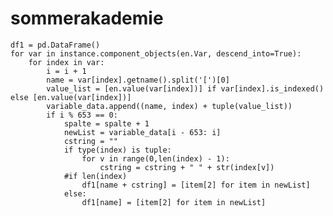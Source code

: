 # sommerakademie
    df1 = pd.DataFrame()
    for var in instance.component_objects(en.Var, descend_into=True):
        for index in var:
            i = i + 1
            name = var[index].getname().split('[')[0]
            value_list = [en.value(var[index])] if var[index].is_indexed() else [en.value(var[index])]
            variable_data.append((name, index) + tuple(value_list))
            if i % 653 == 0:
                spalte = spalte + 1
                newList = variable_data[i - 653: i]
                cstring = ""
                if type(index) is tuple:
                    for v in range(0,len(index) - 1):
                        cstring = cstring + " " + str(index[v])
                #if len(index)
                    df1[name + cstring] = [item[2] for item in newList]
                else:
                    df1[name] = [item[2] for item in newList]